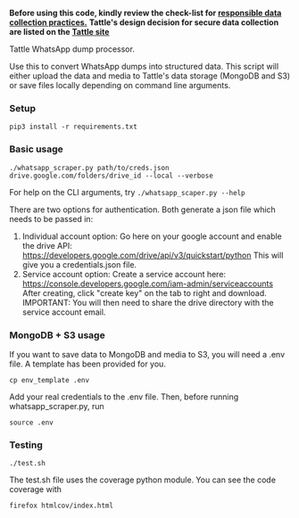 **Before using this code, kindly review the check-list for [responsible data collection practices.](https://tattle.co.in/products/closed-messaging-checklist/)**
**Tattle's design decision for secure data collection are listed on the [Tattle site](https://tattle.co.in/products/whatsapp-archiver)**

Tattle WhatsApp dump processor.

Use this to convert WhatsApp dumps into structured data. This script will either upload the data and media to Tattle's data storage (MongoDB and S3) or save files locally depending on command line arguments.


### Setup

    pip3 install -r requirements.txt


### Basic usage

    ./whatsapp_scraper.py path/to/creds.json drive.google.com/folders/drive_id --local --verbose

For help on the CLI arguments, try `./whatsapp_scaper.py --help`

There are two options for authentication. Both generate a json file which needs to be passed in:
1. Individual account option: 
    Go here on your google account and enable the drive API:
    https://developers.google.com/drive/api/v3/quickstart/python
    This will give you a credentials.json file.
2. Service account option:
    Create a service account here:
    https://console.developers.google.com/iam-admin/serviceaccounts
    After creating, click "create key" on the tab to right and download.
    IMPORTANT: You will then need to share the drive directory with the service account email.

### MongoDB + S3 usage

If you want to save data to MongoDB and media to S3, you will need a .env file. A template has been provided for you.

    cp env_template .env

Add your real credentials to the .env file. Then, before running whatsapp_scraper.py, run

    source .env

### Testing

    ./test.sh

The test.sh file uses the coverage python module. You can see the code coverage with

    firefox htmlcov/index.html
